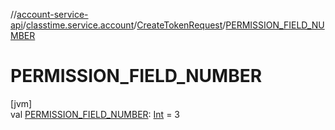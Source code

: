 //[account-service-api](../../../index.md)/[classtime.service.account](../index.md)/[CreateTokenRequest](index.md)/[PERMISSION_FIELD_NUMBER](-p-e-r-m-i-s-s-i-o-n_-f-i-e-l-d_-n-u-m-b-e-r.md)

# PERMISSION_FIELD_NUMBER

[jvm]\
val [PERMISSION_FIELD_NUMBER](-p-e-r-m-i-s-s-i-o-n_-f-i-e-l-d_-n-u-m-b-e-r.md): [Int](https://kotlinlang.org/api/latest/jvm/stdlib/kotlin/-int/index.html) = 3
